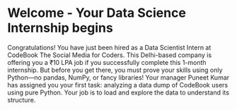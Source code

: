  # Welcome - Your Data Science Internship begins
 Congratulations! You have just been hired as a Data Scientist Intern at CodeBook 
The Social Media for Coders. This Delhi-based company is offering you a ₹10 LPA
 job if you successfully complete this 1-month internship. But before you get there,
 you must prove your skills using only Python—no pandas, NumPy, or fancy
 libraries!
 Your manager Puneet Kumar has assigned you your first task: analyzing a data
 dump of CodeBook users using pure Python. Your job is to load and explore the
 data to understand its structure.
